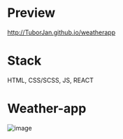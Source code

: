 # Preview
http://TuborJan.github.io/weatherapp

# Stack
HTML, CSS/SCSS, JS, REACT

# Weather-app
![image](https://github.com/TuborJan/weatherapp/assets/115177349/01435fbf-ed2d-4137-ba9c-e90c8ef93d17)
